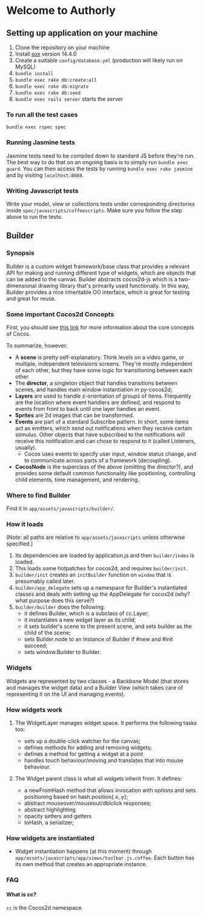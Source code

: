 # Welcome to Authorly

## Setting up application on your machine

1. Clone the repository on your machine
1. Install [sox](http://sox.sourceforge.net/) version 14.4.0
1. Create a suitable `config/database.yml` (production will likely run on MySQL)
1. `bundle install`
1. `bundle exec rake db:create:all`
1. `bundle exec rake db:migrate`
1. `bundle exec rake db:seed`
1. `bundle exec rails server` starts the server

### To run all the test cases

`bundle exec rspec spec`

### Running Jasmine tests

Jasmine tests need to be compiled down to standard JS before they're run. The best way to do that on an ongoing basis is to simply run `bundle exec guard`. You can then access the tests by running `bundle exec rake jasmine` and by visiting `localhost:8888`.

### Writing Javascript tests

Write your model, view or collections tests under corresponding directories inside `spec/javascripts/coffeescripts`. Make sure you follow the step above to run the tests.

## Builder

### Synopsis

Builder is a custom widget framework/base class that provides a relevant API for making and running different type of widgets, which are objects that can be  added to the canvas. Builder abstracts cocos2d-js which is a two-dimensional drawing library that's primarily used functionally. In this way, Builder provides a nice inheritable OO interface, which is great for testing and great for reuse.

### Some important Cocos2d Concepts

First, you should see [this link](http://www.cocos2d.org/doc/programming_guide/basic_concepts.html) for more information about the core concepts of Cocos.

To summarize, however:

- A **scene** is pretty self-explanatory. Think levels on a video game, or multiple, independent televisions screens. They're mostly independent of each other, but they have some logic for transitioning between each other
- The **director**, a singleton object that handles transitions between scenes, and handles main window instantiation in py-cocos2d;
- **Layers** are used to handle z-orientation of groups of items. Frequently are the location where event handlers are defined, and respond to events from front to back until one layer handles an event.
- **Sprites** are 2d images that can be transformed.
- **Events** are part of a standard Subscribe pattern. In short, some items act as emitters, which send out notifications when they receive certain stimulus. Other objects that have subscribed to the notifications will receive this notification and can chose to respond to it (called Listeners, usually).
    - Cocos uses events to specify user input, window status change, and to communicate across parts of a framework (decoupling).
- **CocosNode** is the superclass of the above (omitting the director?), and provides some default common functionality like positioning, controlling child elements, time management, and rendering.

### Where to find Builder

Find it in `app/assets/javascripts/builder/`.

### How it loads

(Note: all paths are relative to `app/assets/javascripts` unless otherwise
specified.)

1. Its dependencies are loaded by application.js and then `builder/index` is loaded.
2. This loads some hotpatches for cocos2d, and requires `builder/init`.
3. `builder/init` creates an `initBuilder` function on `window` that is presumably called later.
4. `builder/app_delegate` sets up a namespace for Builder's instantiated classes and deals with setting up the AppDelegate for cocos2d (why? what purpose does this serve?)
5. `builder/builder` does the following:
    - it defines Builder, which is a subclass of cc.Layer;
    - it instantiates a new widget layer as its child;
    - it sets builder's scene to the present scene, and sets builder as the child of the scene;
    - sets Builder.node to an instance of Builder if #new and #init succeed;
    - sets window.Builder to Builder.

### Widgets

Widgets are represented by two classes - a Backbone Model (that stores and manages the widget data) and a Builder View (which takes care of representing it on the UI and managing events).

### How widgets work

1. The WidgetLayer manages widget space. It performs the following tasks too:
    - sets up a double-click watcher for the canvas;
    - defines methods for adding and removing widgets;
    - defines a method for getting a widget at a point
    - handles touch behaviour/moving and translates that into mouse behaviour.

2. The Widget parent class is what all widgets inherit from. It defines:
    - a newFromHash method that allows invocation with options and sets positioning based on hash.position{.x,.y};
    - abstract mouseover/mouseout/dblclick responses;
    - abstract highlighting
    - opacity setters and getters
    - toHash, a serializer;

### How widgets are instantiated

- Widget instantiation happens (at this moment) through `app/assets/javascripts/app/views/toolbar.js.coffee`. Each button has its own method that creates an appropriate instance.

### FAQ

#### What is cc?

`cc` is the Cocos2d namespace.
